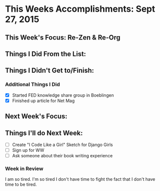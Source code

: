 # This Weeks Accomplishments: Sept 27, 2015

## This Week's Focus: Re-Zen & Re-Org

## Things I Did From the List:


## Things I Didn't Get to/Finish:

### Additional Things I Did

- [x] Started FED knowledge share group in Boeblingen
- [x] Finished up article for Net Mag

## Next Week's Focus:

## Things I'll do Next Week:

- [ ] Create "I Code Like a Girl" Sketch for Django Girls
- [ ] Sign up for WW
- [ ] Ask someone about their book writing experience

### Week in Review

I am so tired. I'm so tired I don't have time to fight the fact that I don't have time to be tired.